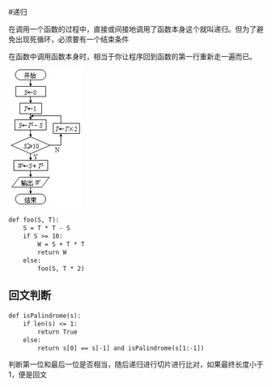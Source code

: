 #递归

在调用一个函数的过程中，直接或间接地调用了函数本身这个就叫递归。但为了避免出现死循环，必须要有一个结束条件

在函数中调用函数本身时，相当于你让程序回到函数的第一行重新走一遍而已。

![](./img/dd1.jpg)

```
def foo(S, T):
    S = T * T - S
    if S >= 10:
        W = S + T * T
        return W
    else:
        foo(S, T * 2)
```

## 回文判断

```
def isPalindrome(s):
    if len(s) <= 1:
        return True
    else:
        return s[0] == s[-1] and isPalindrome(s[1:-1])
```

判断第一位和最后一位是否相当，随后递归进行切片进行比对，如果最终长度小于1，便是回文